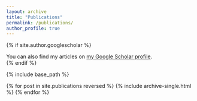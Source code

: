 ```yaml
---
layout: archive
title: "Publications"
permalink: /publications/
author_profile: true
---
```


{% if site.author.googlescholar %}
  <div class="wordwrap">You can also find my articles on <a href="{{site.author.googlescholar}}](https://scholar.google.com/citations?hl=en&user=kjmxxD0AAAAJ&sortby=pubdate&view_op=list_works&citft=1&citft=2&email_for_op=ivan.nenchev.nenchev%40gmail.com&gmla=ABOlHizWsn0-gbKndDwb9tKn6xCF-yv0OEcJZeqcHXPpwMqyB4qEWF4chka6_WbRs9kVa45fXAwSv651I_0a_23ZfOdbOMyqHXyuzH2rmr_IJfVqmMQMAoQT6gTWzARHfGBbbYpbUU7tJ8hIoVVg0MBJY8YhvMOsO_UuOqP-UAiIWoqN_7RnOZ_WbJGpk7WkvGh9HIxOgGuz0H8BvtLq8lAlr_vJ5aLH1Wk87T45T0NmF5I3ovx25qjFbTzFlA}}">my Google Scholar profile</a>.</div>
{% endif %}

{% include base_path %}

{% for post in site.publications reversed %}
  {% include archive-single.html %}
{% endfor %}
